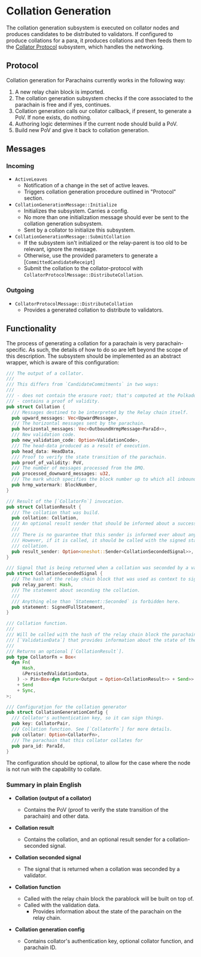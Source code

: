 # Collation Generation

The collation generation subsystem is executed on collator nodes and produces candidates to be distributed to
validators. If configured to produce collations for a para, it produces collations and then feeds them to the [Collator
Protocol][CP] subsystem, which handles the networking.

## Protocol

Collation generation for Parachains currently works in the following way:

1. A new relay chain block is imported.
2. The collation generation subsystem checks if the core associated to the parachain is free and if yes, continues.
3. Collation generation calls our collator callback, if present, to generate a PoV. If none exists, do nothing.
4. Authoring logic determines if the current node should build a PoV.
5. Build new PoV and give it back to collation generation.

## Messages

### Incoming

- `ActiveLeaves`
  - Notification of a change in the set of active leaves.
  - Triggers collation generation procedure outlined in "Protocol" section.
- `CollationGenerationMessage::Initialize`
  - Initializes the subsystem. Carries a config.
  - No more than one initialization message should ever be sent to the collation generation subsystem.
  - Sent by a collator to initialize this subsystem.
- `CollationGenerationMessage::SubmitCollation`
  - If the subsystem isn't initialized or the relay-parent is too old to be relevant, ignore the message.
  - Otherwise, use the provided parameters to generate a [`CommittedCandidateReceipt`]
  - Submit the collation to the collator-protocol with `CollatorProtocolMessage::DistributeCollation`.

### Outgoing

- `CollatorProtocolMessage::DistributeCollation`
  - Provides a generated collation to distribute to validators.

## Functionality

The process of generating a collation for a parachain is very parachain-specific. As such, the details of how to do so
are left beyond the scope of this description. The subsystem should be implemented as an abstract wrapper, which is
aware of this configuration:

```rust
/// The output of a collator.
///
/// This differs from `CandidateCommitments` in two ways:
///
/// - does not contain the erasure root; that's computed at the Polkadot level, not at Cumulus
/// - contains a proof of validity.
pub struct Collation {
  /// Messages destined to be interpreted by the Relay chain itself.
  pub upward_messages: Vec<UpwardMessage>,
  /// The horizontal messages sent by the parachain.
  pub horizontal_messages: Vec<OutboundHrmpMessage<ParaId>>,
  /// New validation code.
  pub new_validation_code: Option<ValidationCode>,
  /// The head-data produced as a result of execution.
  pub head_data: HeadData,
  /// Proof to verify the state transition of the parachain.
  pub proof_of_validity: PoV,
  /// The number of messages processed from the DMQ.
  pub processed_downward_messages: u32,
  /// The mark which specifies the block number up to which all inbound HRMP messages are processed.
  pub hrmp_watermark: BlockNumber,
}

/// Result of the [`CollatorFn`] invocation.
pub struct CollationResult {
  /// The collation that was build.
  pub collation: Collation,
  /// An optional result sender that should be informed about a successfully seconded collation.
  ///
  /// There is no guarantee that this sender is informed ever about any result, it is completely okay to just drop it.
  /// However, if it is called, it should be called with the signed statement of a parachain validator seconding the
  /// collation.
  pub result_sender: Option<oneshot::Sender<CollationSecondedSignal>>,
}

/// Signal that is being returned when a collation was seconded by a validator.
pub struct CollationSecondedSignal {
  /// The hash of the relay chain block that was used as context to sign [`Self::statement`].
  pub relay_parent: Hash,
  /// The statement about seconding the collation.
  ///
  /// Anything else than `Statement::Seconded` is forbidden here.
  pub statement: SignedFullStatement,
}

/// Collation function.
///
/// Will be called with the hash of the relay chain block the parachain block should be build on and the
/// [`ValidationData`] that provides information about the state of the parachain on the relay chain.
///
/// Returns an optional [`CollationResult`].
pub type CollatorFn = Box<
  dyn Fn(
      Hash,
      &PersistedValidationData,
    ) -> Pin<Box<dyn Future<Output = Option<CollationResult>> + Send>>
    + Send
    + Sync,
>;

/// Configuration for the collation generator
pub struct CollationGenerationConfig {
  /// Collator's authentication key, so it can sign things.
  pub key: CollatorPair,
  /// Collation function. See [`CollatorFn`] for more details.
  pub collator: Option<CollatorFn>,
  /// The parachain that this collator collates for
  pub para_id: ParaId,
}
```

The configuration should be optional, to allow for the case where the node is not run with the capability to collate.

### Summary in plain English

- **Collation (output of a collator)**

  - Contains the PoV (proof to verify the state transition of the parachain) and other data.

- **Collation result**

  - Contains the collation, and an optional result sender for a collation-seconded signal.

- **Collation seconded signal**

  - The signal that is returned when a collation was seconded by a validator.

- **Collation function**

  - Called with the relay chain block the parablock will be built on top of.
  - Called with the validation data.
    - Provides information about the state of the parachain on the relay chain.

- **Collation generation config**

  - Contains collator's authentication key, optional collator function, and parachain ID.

[CP]: collator-protocol.md
